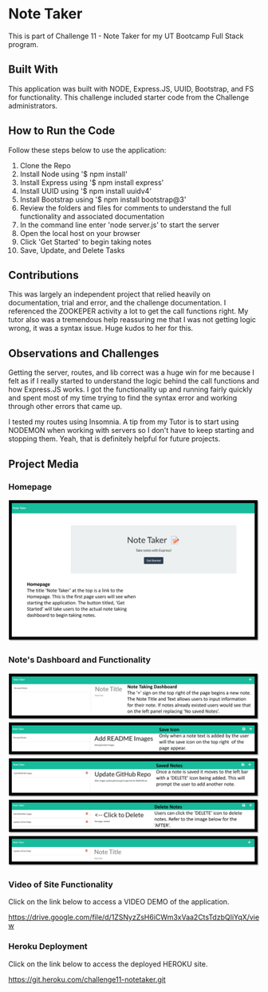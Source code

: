 # Note Taker
This is part of Challenge 11 - Note Taker for my UT Bootcamp Full Stack program.

## Built With
This application was built with NODE, Express.JS, UUID, Bootstrap, and FS for functionality. This challenge included starter code from the Challenge administrators.

## How to Run the Code
Follow these steps below to use the application:
1. Clone the Repo
2. Install Node using '$ npm install'
3. Install Express using '$ npm install express'
4. Install UUID using '$ npm install uuidv4'
5. Install Bootstrap using '$ npm install bootstrap@3'
6. Review the folders and files for comments to understand the full functionality and associated documentation
7. In the command line enter 'node server.js' to start the server
8. Open the local host on your browser
9. Click 'Get Started' to begin taking notes
10. Save, Update, and Delete Tasks

## Contributions
This was largely an independent project that relied heavily on documentation, trial and error, and the challenge documentation. I referenced the ZOOKEPER activity a lot to get the call functions right. My tutor also was a tremendous help reassuring me that I was not getting logic wrong, it was a syntax issue. Huge kudos to her for this.

## Observations and Challenges
Getting the server, routes, and lib correct was a huge win for me because I felt as if I really started to understand the logic behind the call functions and how Express.JS works. I got the functionality up and running fairly quickly and spent most of my time trying to find the syntax error and working through other errors that came up.

I tested my routes using Insomnia. A tip from my Tutor is to start using NODEMON when working with servers so I don't have to keep starting and stopping them. Yeah, that is definitely helpful for future projects.

## Project Media

### Homepage
![alt text](https://github.com/ballardingram/challenge11-notetaker/blob/main/public/assets/images/readme1.jpg "Homepage")

### Note's Dashboard and Functionality
![alt text](https://github.com/ballardingram/challenge11-notetaker/blob/main/public/assets/images/readme2.jpg "Note Taking Dashboard")
![alt text](https://github.com/ballardingram/challenge11-notetaker/blob/main/public/assets/images/readme3.jpg "Save Icon")
![alt text](https://github.com/ballardingram/challenge11-notetaker/blob/main/public/assets/images/readme4.jpg "Saved Notes")
![alt text](https://github.com/ballardingram/challenge11-notetaker/blob/main/public/assets/images/readme5.jpg "Delete Note")

### Video of Site Functionality
Click on the link below to access a VIDEO DEMO of the application.

https://drive.google.com/file/d/1ZSNyzZsH6iCWm3xVaa2CtsTdzbQIiYqX/view


### Heroku Deployment
Click on the link below to access the deployed HEROKU site.

https://git.heroku.com/challenge11-notetaker.git
